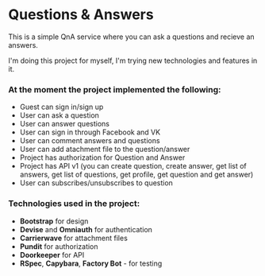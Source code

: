 # Questions & Answers

This is a simple QnA service where you can ask a questions and recieve an answers.

I'm doing this project for myself, I'm trying new technologies and features in it.

### At the moment the project implemented the following:

* Guest can sign in/sign up
* User can ask a question
* User can answer questions
* User can sign in through Facebook and VK
* User can comment answers and questions
* User can add atachment file to the question/answer
* Project has authorization for Question and Answer
* Project has API v1 (you can create question, create answer, get list of answers, get list of questions, get profile, get question and get answer)
* User can subscribes/unsubscribes to question

### Technologies used in the project:

* **Bootstrap** for design
* **Devise** and **Omniauth** for authentication
* **Carrierwave** for attachment files
* **Pundit** for authorization
* **Doorkeeper** for API
* **RSpec**, **Capybara**, **Factory Bot** - for testing
